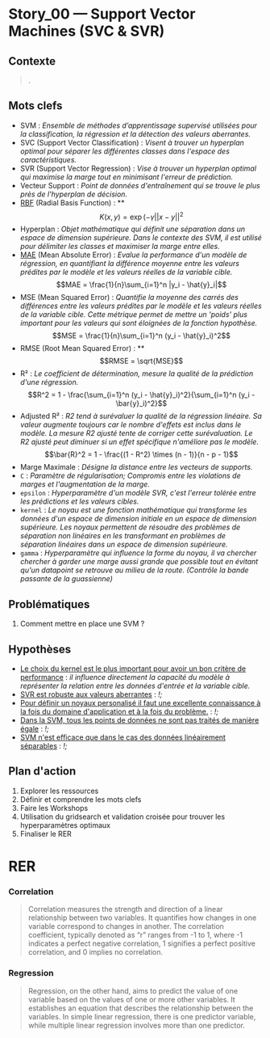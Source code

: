 <link rel="stylesheet" href="../../../stylesheet.css">

# Story_00 — Support Vector Machines (SVC & SVR)

## Contexte
> .

## Mots clefs
- <def-of>SVM</def-of> : *Ensemble de méthodes d’apprentissage supervisé utilisées pour la classification, la régression et la détection des valeurs aberrantes.*
- <def-of>SVC (Support Vector Classification)</def-of> : *Visent à trouver un hyperplan optimal pour séparer les différentes classes dans l'espace des caractéristiques.*
- <def-of>SVR (Support Vector Regression)</def-of> : *Vise à trouver un hyperplan optimal qui maximise la marge tout en minimisant l'erreur de prédiction.*
- <def-of>Vecteur Support</def-of> : *Point de données d'entraînement qui se trouve le plus près de l'hyperplan de décision.*
- <def-of>[RBF](https://fr.wikipedia.org/wiki/Fonction_de_base_radiale) (Radial Basis Function)</def-of> : **
    $$K(x, y) = \exp(-\gamma||x - y||^2$$
- <def-of>Hyperplan</def-of> : *Objet mathématique qui définit une séparation dans un espace de dimension supérieure. Dans le contexte des SVM, il est utilisé pour délimiter les classes et maximiser la marge entre elles.*
- <def-of>[MAE](https://en.wikipedia.org/wiki/Mean_absolute_error) (Mean Absolute Error)</def-of> : *Evalue la performance d'un modèle de régression, en quantifiant la différence moyenne entre les valeurs prédites par le modèle et les valeurs réelles de la variable cible.*
    $$MAE = \frac{1}{n}\sum_{i=1}^n |y_i - \hat{y}_i|$$
- <def-of>MSE (Mean Squared Error)</def-of> : *Quantifie la moyenne des carrés des différences entre les valeurs prédites par le modèle et les valeurs réelles de la variable cible. Cette métrique permet de mettre un 'poids' plus important pour les valeurs qui sont éloignées de la fonction hypothèse.*
    $$MSE = \frac{1}{n}\sum_{i=1}^n (y_i - \hat{y}_i)^2$$
- <def-of>RMSE (Root Mean Squared Error)</def-of> : **
    $$RMSE = \sqrt{MSE}$$
- <def-of>R²</def-of> : *Le coefficient de détermination, mesure la qualité de la prédiction d'une régression.*
    $$R^2 = 1 - \frac{\sum_{i=1}^n (y_i - \hat{y}_i)^2}{\sum_{i=1}^n (y_i - \bar{y}_i)^2}$$
- <def-of>Adjusted R²</def-of> : *R2 tend à surévaluer la qualité de la régression linéaire. Sa valeur augmente toujours car le nombre d'effets est inclus dans le modèle. La mesure R2 ajusté tente de corriger cette surévaluation. Le R2 ajusté peut diminuer si un effet spécifique n'améliore pas le modèle.*
    $$\bar{R}^2 = 1 - \frac{(1 - R^2) \times (n - 1)}{n - p - 1}$$
- <def-of>Marge Maximale</def-of> : *Désigne la distance entre les vecteurs de supports.*
- <def-of>`C`</def-of> : *Paramètre de régularisation; Compromis entre les violations de marges et l'augmentation de la marge.*
- <def-of>`epsilon`</def-of> : *Hyperparamètre d'un modèle SVR, c'est l'erreur tolérée entre les prédictions et les valeurs cibles.*
- <def-of>`kernel`</def-of> : *Le noyau est une fonction mathématique qui transforme les données d'un espace de dimension initiale en un espace de dimension supérieure. Les noyaux permettent de résoudre des problèmes de séparation non linéaires en les transformant en problèmes de séparation linéaires dans un espace de dimension supérieure.*
- <def-of>`gamma`</def-of> : *Hyperparamètre qui influence la forme du noyau, il va chercher chercher à garder une marge aussi grande que possible tout en évitant qu'un datapoint se retrouve au milieu de la route. (Contrôle la bande passante de la guassienne)*

## Problématiques
1. Comment mettre en place une SVM ?

## Hypothèses
- <u>Le choix du kernel est le plus important pour avoir un bon critère de performance</u> <h-t/> :
    *il influence directement la capacité du modèle à représenter la relation entre les données d'entrée et la variable cible.*
- <u>SVR est robuste aux valeurs aberrantes</u> <h-t/> : *!;*
- <u>Pour définir un noyaux personalisé il faut une excellente connaissance à la fois du domaine d'application et à la fois du problème.</u> <h-t/> : *!;*
- <u>Dans la SVM, tous les points de données ne sont pas traités de manière égale</u> <h-t/> : *!;*
- <u>SVM n'est efficace que dans le cas des données linéairement séparables</u> <h-f/> : *!;*

## Plan d'action
1. Explorer les ressources
1. Définir et comprendre les mots clefs
1. Faire les Workshops
1. Utilisation du gridsearch et validation croisée pour trouver les hyperparamètres optimaux
1. Finaliser le RER


# RER

### Correlation
> Correlation measures the strength and direction of a linear relationship between two variables. It quantifies how changes in one variable correspond to changes in another. The correlation coefficient, typically denoted as “r” ranges from -1 to 1, where -1 indicates a perfect negative correlation, 1 signifies a perfect positive correlation, and 0 implies no correlation.

### Regression
> Regression, on the other hand, aims to predict the value of one variable based on the values of one or more other variables. It establishes an equation that describes the relationship between the variables. In simple linear regression, there is one predictor variable, while multiple linear regression involves more than one predictor.